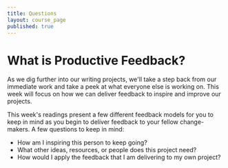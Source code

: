 ```yaml
---
title: Questions
layout: course_page
published: true
---
```


# What is Productive Feedback?

As we dig further into our writing projects, we'll take a step back from our immediate work and take a peek at what everyone else is working on. This week will focus on how we can deliver feedback to inspire and improve our projects. 

This week's readings present a few different feedback models for you to keep in mind as you begin to deliver feedback to your fellow change-makers. A few questions to keep in mind:

- How am I inspiring this person to keep going?
- What other ideas, resources, or people does this project need?
- How would I apply the feedback that I am delivering to my own project?